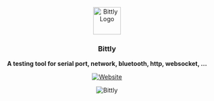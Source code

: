 <div align="center">
  <a href="https://bittly.sigechen.com?from=github"
  ><img src="https://res.bittly.sigechen.com/img/logo.png" alt="Bittly Logo" height="64"/></a>
  <br/>
  <p><h3><b>Bittly</b></h3></p>
  <p><b>A testing tool for serial port, network, bluetooth, http, websocket, ... </b></p>
  
  [![Website](https://img.shields.io/website?url=https%3A%2F%2Fbittly.sigechen.com)](https://bittly.sigechen.com?from=github)
  
  <img src="https://res.bittly.sigechen.com/images/bittly-1.gif" alt="Bittly"/>
</div>
